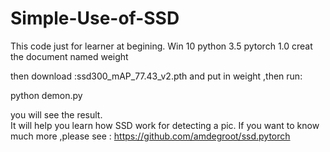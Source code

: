 # Simple-Use-of-SSD



This code just for learner at begining. 
Win 10
python 3.5 
pytorch 1.0
creat the document named weight

then download :ssd300_mAP_77.43_v2.pth and put in weight ,then run:

python demon.py

you will see the result.  
It will help you learn how SSD work for detecting a pic. If you want to know much more ,please see : https://github.com/amdegroot/ssd.pytorch 

